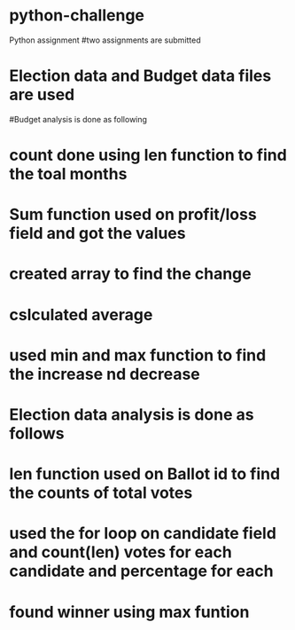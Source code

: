 # python-challenge
Python assignment
#two assignments are submitted
# Election data and Budget data files are used

#Budget analysis is done as following
# count done using len function to find the toal months
# Sum function used on profit/loss field and got the values
# created array to find the  change
# cslculated average 
# used min and max function to find the increase nd decrease


# Election data analysis is done as follows
# len function used on Ballot id to find the counts of total votes
# used the for loop on candidate field and count(len) votes for each candidate and percentage for each
# found winner using max funtion
